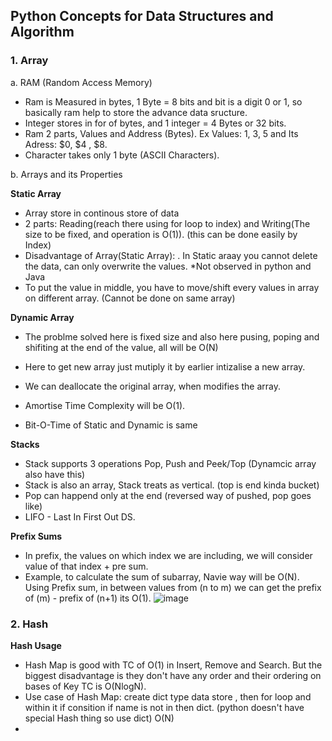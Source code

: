 
## Python Concepts for Data Structures and Algorithm
### 1. Array

   a. RAM (Random Access Memory)
   * Ram is Measured in bytes, 1 Byte = 8 bits and bit is a digit 0 or 1, so basically ram help to store the advance data sructure.
   * Integer stores in for of bytes, and 1 integer = 4 Bytes or 32 bits.
   * Ram 2 parts, Values and Address (Bytes). Ex Values: 1, 3, 5 and Its Adress: $0, $4 , $8.
   * Character takes only 1 byte (ASCII Characters).

   b. Arrays and its Properties
   
   **Static Array**
   * Array store in continous store of data
   * 2 parts: Reading(reach there using for loop to index) and Writing(The size to be fixed, and operation is  O(1)). (this can be done easily by Index)
   * Disadvantage of Array(Static Array): . In Static araay you cannot delete the data, can only overwrite the values. *Not observed in python and Java
   * To put the value in middle, you have to move/shift every values in array on different array. (Cannot be done on same array)

   **Dynamic Array**
   * The problme solved here is fixed size and also here pusing, poping and shifiting at the end of the value, all will be O(N)
   * Here to get new array just mutiply it by earlier intizalise a new array.
   * We can deallocate the original array, when modifies the array.
   * Amortise Time Complexity will be O(1).

   * Bit-O-Time of Static and Dynamic is same

   **Stacks**
   * Stack supports 3 operations Pop, Push and Peek/Top (Dynamcic array also have this)
   * Stack is also an array, Stack treats as vertical. (top is end kinda bucket)
   * Pop can happend only at the end (reversed way of pushed, pop goes like)
   * LIFO - Last In First Out DS.

   **Prefix Sums**
   * In prefix, the values on which index we are including, we will consider value of that index + pre sum.
   * Example, to calculate the sum of subarray, Navie way will be O(N). Using Prefix sum, in between values from (n to m) we can get the prefix of (m) - prefix of (n+1) its O(1).
   ![image](https://github.com/vg11072001/Python-programming/assets/67424390/9666304f-a4b7-48b0-a8d6-3ab3a979661c)
 
     
   
### 2. Hash

   **Hash Usage**
   * Hash Map is good with TC of O(1) in Insert, Remove and Search. But the biggest disadvantage is they don't have any order and their ordering on bases of Key TC is O(NlogN).
   * Use case of Hash Map: create dict type data store , then for loop and within it if consition if name is not in then dict. (python doesn't have special Hash thing so use dict) O(N)
   *   
